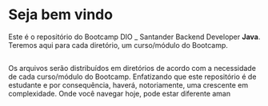 # Seja bem vindo

Este é o repositório do Bootcamp DIO _ Santander Backend Developer **Java**. Teremos aqui para cada diretório, um curso/módulo do Bootcamp.


##

Os arquivos serão distribuídos em diretórios de acordo com a necessidade de cada curso/módulo do Bootcamp. Enfatizando que este repositório é de estudante e por consequência, haverá, notoriamente, uma crescente em  complexidade. Onde você navegar hoje, pode estar diferente aman
